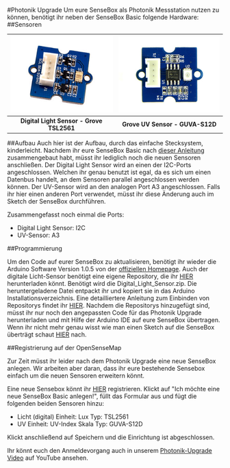 #Photonik Upgrade
Um eure SenseBox als Photonik Messstation nutzen zu können, benötigt ihr neben der SenseBox Basic folgende Hardware:
##Sensoren


|![Digital Light Sensor - Grove TSL2561](images/digitallight.jpg "Digital Light Sensor - Grove TSL2561")|![Grove UV Sensor - GUVA-S12D](images/uvsensor_resized.jpg "Grove UV Sensor - GUVA-S12D")|
|:--------:|:--------:|
|**Digital Light Sensor - Grove TSL2561**|**Grove UV Sensor - GUVA-S12D**|

##Aufbau
Auch hier ist der Aufbau, durch das einfache Stecksystem, kinderleicht. Nachdem ihr eure SenseBox Basic nach [dieser Anleitung](https://github.com/sensebox/OER/blob/master/SenseBoxBasic.md) zusammengebaut habt, müsst ihr lediglich noch die neuen Sensoren anschließen.
Der Digital Light Sensor wird an einen der I2C-Ports angeschlossen. Welchen ihr genau benutzt ist egal, da es sich um einen Datenbus handelt, an dem Sensoren parallel angeschlossen werden können.
Der UV-Sensor wird an den analogen Port A3 angeschlossen. Falls ihr hier einen anderen Port verwendet, müsst ihr diese Änderung auch im Sketch der SenseBox durchführen.

Zusammengefasst noch einmal die Ports:
- Digital Light Sensor:    I2C
- UV-Sensor:               A3

##Programmierung

Um den Code auf eurer SenseBox zu aktualisieren, benötigt ihr wieder die Arduino Software Version 1.0.5 von der [offiziellen Homepage](http://www.arduino.cc). Auch der digitale Licht-Sensor benötigt eine eigene Repository, die ihr [HIER](http://www.seeedstudio.com/wiki/File:Digital_Light_Sensor.zip) herunterladen könnt. Benötigt wird die Digital_Light_Sensor.zip. Die heruntergeladene Datei entpackt ihr und kopiert sie in das Arduino Installationsverzeichnis. Eine detailliertere Anleitung zum Einbinden von Repositorys findet ihr [HIER](https://github.com/sensebox/OER/blob/master/SenseBoxBasic.md).
Nachdem die Repositorys hinzugefügt sind, müsst ihr nur noch den angepassten Code für das Photonik Upgrade herunterladen und mit Hilfe der Arduino IDE auf eure SenseBox übertragen. Wenn ihr nicht mehr genau wisst wie man einen Sketch auf die SenseBox überträgt schaut [HIER](https://github.com/sensebox/OER/blob/master/SenseBoxBasic.md) nach.

##Registrierung auf der OpenSenseMap

Zur Zeit müsst ihr leider nach dem Photonik Upgrade eine neue SenseBox anlegen. Wir arbeiten aber daran, dass ihr eure bestehende Sensebox einfach um die neuen Sensoren erweitern könnt. 

Eine neue Sensebox könnt ihr [HIER](http://opensensemap.org/#/register) registrieren. Klickt auf "Ich möchte eine neue SenseBox Basic anlegen!", füllt das Formular aus und fügt die folgenden beiden Sensoren hinzu:
- Licht (digital)         Einheit: Lux                   Typ: TSL2561
- UV                       Einheit: UV-Index Skala        Typ: GUVA-S12D

Klickt anschließend auf Speichern und die Einrichtung ist abgeschlossen.

Ihr könnt euch den Anmeldevorgang auch in unserem [Photonik-Upgrade Video](http://youtu.be/9OJruEILxqM) auf YouTube ansehen.



